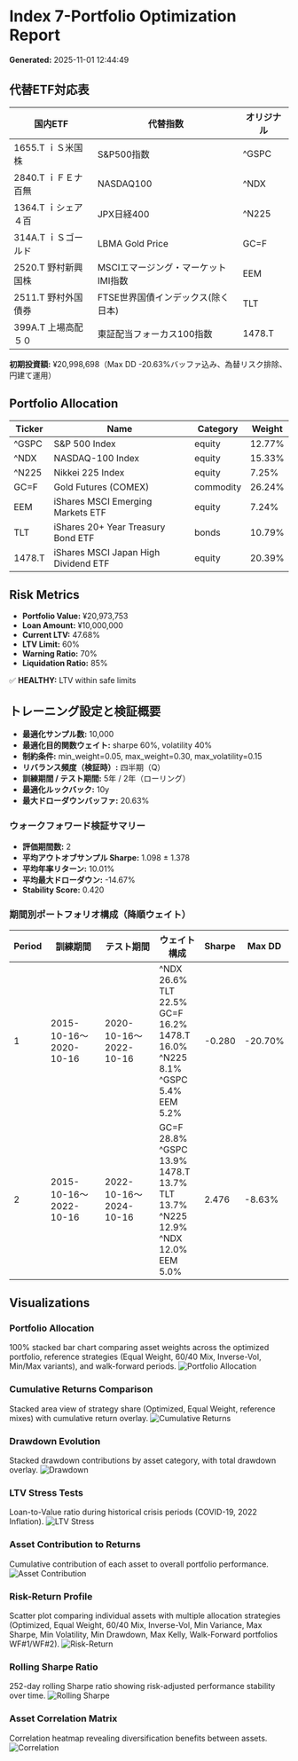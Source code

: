 # Index 7-Portfolio Optimization Report

**Generated:** 2025-11-01 12:44:49

## 代替ETF対応表

| 国内ETF | 代替指数 | オリジナル |
|---------|----------|-----------|
| 1655.T ｉＳ米国株 | S&P500指数 | ^GSPC |
| 2840.T ｉＦＥナ百無 | NASDAQ100 | ^NDX |
| 1364.T ｉシェア４百 | JPX日経400 | ^N225 |
| 314A.T ｉＳゴールド | LBMA Gold Price | GC=F |
| 2520.T 野村新興国株 | MSCIエマージング・マーケットIMI指数 | EEM |
| 2511.T 野村外国債券 | FTSE世界国債インデックス(除く日本) | TLT |
| 399A.T 上場高配５０ | 東証配当フォーカス100指数 | 1478.T |

**初期投資額:** ¥20,998,698（Max DD -20.63%バッファ込み、為替リスク排除、円建て運用）

## Portfolio Allocation

| Ticker | Name | Category | Weight |
|--------|------|----------|--------|
| ^GSPC | S&P 500 Index | equity | 12.77% |
| ^NDX | NASDAQ-100 Index | equity | 15.33% |
| ^N225 | Nikkei 225 Index | equity | 7.25% |
| GC=F | Gold Futures (COMEX) | commodity | 26.24% |
| EEM | iShares MSCI Emerging Markets ETF | equity | 7.24% |
| TLT | iShares 20+ Year Treasury Bond ETF | bonds | 10.79% |
| 1478.T | iShares MSCI Japan High Dividend ETF | equity | 20.39% |

## Risk Metrics

- **Portfolio Value:** ¥20,973,753
- **Loan Amount:** ¥10,000,000
- **Current LTV:** 47.68%
- **LTV Limit:** 60%
- **Warning Ratio:** 70%
- **Liquidation Ratio:** 85%

✅ **HEALTHY:** LTV within safe limits

## トレーニング設定と検証概要

- **最適化サンプル数:** 10,000
- **最適化目的関数ウェイト:** sharpe 60%, volatility 40%
- **制約条件:** min_weight=0.05, max_weight=0.30, max_volatility=0.15
- **リバランス頻度（検証時）:** 四半期（Q）
- **訓練期間 / テスト期間:** 5年 / 2年（ローリング）
- **最適化ルックバック:** 10y
- **最大ドローダウンバッファ:** 20.63%

### ウォークフォワード検証サマリー

- **評価期間数:** 2
- **平均アウトオブサンプル Sharpe:** 1.098 ± 1.378
- **平均年率リターン:** 10.01%
- **平均最大ドローダウン:** -14.67%
- **Stability Score:** 0.420

### 期間別ポートフォリオ構成（降順ウェイト）

| Period | 訓練期間 | テスト期間 | ウェイト構成 | Sharpe | Max DD |
|--------|-----------|------------|--------------|--------|--------|
| 1 | 2015-10-16〜2020-10-16 | 2020-10-16〜2022-10-16 | ^NDX 26.6%<br>TLT 22.5%<br>GC=F 16.2%<br>1478.T 16.0%<br>^N225 8.1%<br>^GSPC 5.4%<br>EEM 5.2% | -0.280 | -20.70% |
| 2 | 2015-10-16〜2022-10-16 | 2022-10-16〜2024-10-16 | GC=F 28.8%<br>^GSPC 13.9%<br>1478.T 13.7%<br>TLT 13.7%<br>^N225 12.9%<br>^NDX 12.0%<br>EEM 5.0% | 2.476 | -8.63% |

## Visualizations

### Portfolio Allocation
100% stacked bar chart comparing asset weights across the optimized portfolio, reference strategies (Equal Weight, 60/40 Mix, Inverse-Vol, Min/Max variants), and walk-forward periods.
![Portfolio Allocation](./graphs/01_allocation.png)

### Cumulative Returns Comparison
Stacked area view of strategy share (Optimized, Equal Weight, reference mixes) with cumulative return overlay.
![Cumulative Returns](./graphs/02_cumulative_returns.png)

### Drawdown Evolution
Stacked drawdown contributions by asset category, with total drawdown overlay.
![Drawdown](./graphs/03_drawdown.png)

### LTV Stress Tests
Loan-to-Value ratio during historical crisis periods (COVID-19, 2022 Inflation).
![LTV Stress](./graphs/04_ltv_stress.png)

### Asset Contribution to Returns
Cumulative contribution of each asset to overall portfolio performance.
![Asset Contribution](./graphs/05_asset_contribution.png)

### Risk-Return Profile
Scatter plot comparing individual assets with multiple allocation strategies (Optimized, Equal Weight, 60/40 Mix, Inverse-Vol, Min Variance, Max Sharpe, Min Volatility, Min Drawdown, Max Kelly, Walk-Forward portfolios WF#1/WF#2).
![Risk-Return](./graphs/06_risk_return.png)

### Rolling Sharpe Ratio
252-day rolling Sharpe ratio showing risk-adjusted performance stability over time.
![Rolling Sharpe](./graphs/07_rolling_sharpe.png)

### Asset Correlation Matrix
Correlation heatmap revealing diversification benefits between assets.
![Correlation](./graphs/08_correlation.png)
